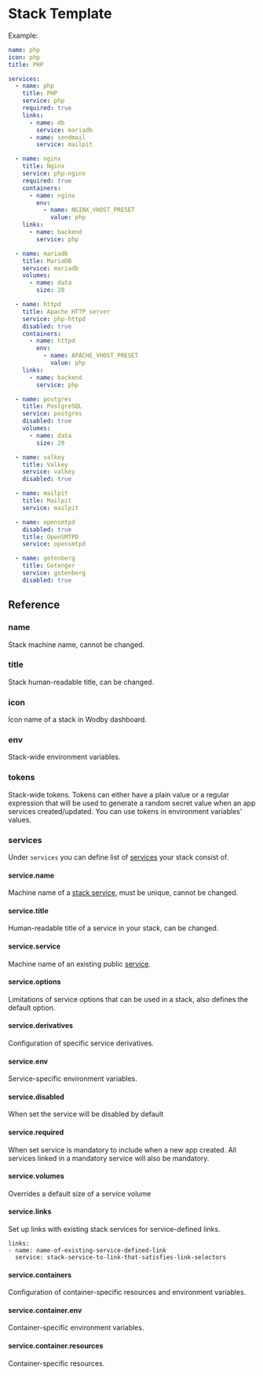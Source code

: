 # Stack Template

Example:

```yaml
name: php
icon: php
title: PHP

services:
  - name: php
    title: PHP
    service: php
    required: true
    links:
      - name: db
        service: mariadb
      - name: sendmail
        service: mailpit

  - name: nginx
    title: Nginx
    service: php-nginx
    required: true
    containers:
      - name: nginx
        env:
          - name: NGINX_VHOST_PRESET
            value: php
    links:
      - name: backend
        service: php

  - name: mariadb
    title: MariaDB
    service: mariadb
    volumes:
      - name: data
        size: 20

  - name: httpd
    title: Apache HTTP server
    service: php-httpd
    disabled: true
    containers:
      - name: httpd
        env:
          - name: APACHE_VHOST_PRESET
            value: php
    links:
      - name: backend
        service: php

  - name: postgres
    title: PostgreSQL
    service: postgres
    disabled: true
    volumes:
      - name: data
        size: 20

  - name: valkey
    title: Valkey
    service: valkey
    disabled: true

  - name: mailpit
    title: Mailpit
    service: mailpit

  - name: opensmtpd
    disabled: true
    title: OpenSMTPD
    service: opensmtpd

  - name: gotenberg
    title: Gotenger
    service: gotenberg
    disabled: true  
```

## Reference

### name

Stack machine name, cannot be changed.

### title

Stack human-readable title, can be changed.

### icon

Icon name of a stack in Wodby dashboard.

### env

Stack-wide environment variables.

### tokens

Stack-wide tokens. Tokens can either have a plain value or a regular expression that will be used to generate a random secret value when an app services created/updated. You can use tokens in environment variables' values.

### services

Under `services` you can define list of [services](../services/index.md) your stack consist of.

#### service.name 

Machine name of a [stack service](services.md), must be unique, cannot be changed.

#### service.title

Human-readable title of a service in your stack, can be changed.

#### service.service 

Machine name of an existing public [service](../services/index.md).

#### service.options 

Limitations of service options that can be used in a stack, also defines the default option. 

#### service.derivatives 

Configuration of specific service derivatives.  

#### service.env 

Service-specific environment variables. 

#### service.disabled 

When set the service will be disabled by default 

#### service.required

When set service is mandatory to include when a new app created. All services linked in a mandatory service will also be mandatory.

#### service.volumes

Overrides a default size of a service volume

#### service.links

Set up links with existing stack services for service-defined links.

```
links:
- name: name-of-existing-service-defined-link
  service: stack-service-to-link-that-satisfies-link-selectors
```

#### service.containers

Configuration of container-specific resources and environment variables.

#### service.container.env

Container-specific environment variables.  

#### service.container.resources

Container-specific resources.  
